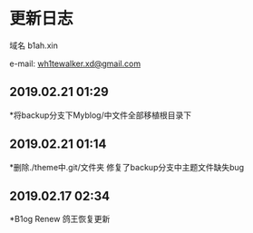 # 更新日志
域名 b1ah.xin

e-mail: wh1tewalker.xd@gmail.com



## 2019.02.21 01:29
  *将backup分支下Myblog/中文件全部移植根目录下



## 2019.02.21 01:14 
  *删除./theme中.git/文件夹 修复了backup分支中主题文件缺失bug



## 2019.02.17 02:34
  *B1og Renew 鸽王恢复更新

